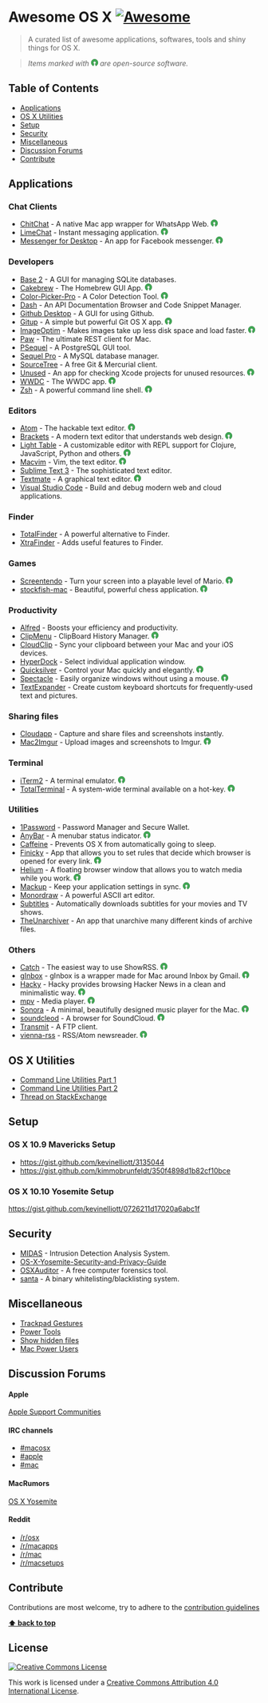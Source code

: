 # Awesome OS X [![Awesome](https://cdn.rawgit.com/sindresorhus/awesome/d7305f38d29fed78fa85652e3a63e154dd8e8829/media/badge.svg)](https://github.com/sindresorhus/awesome)

> A curated list of awesome applications, softwares, tools and shiny things for OS X.

> *Items marked with ![Open-Source Software](media/oss.png) are open-source software.*

## Table of Contents

- [Applications](#applications)
- [OS X Utilities](#os-x-utilities)
- [Setup](#setup)
- [Security](#security)
- [Miscellaneous](#miscellaneous)
- [Discussion Forums](#discussion-forums)
- [Contribute](#contribute)



## Applications


### Chat Clients


- [ChitChat](https://github.com/stonesam92/ChitChat) - A native Mac app wrapper for WhatsApp Web. ![Open-Source Software](media/oss.png)
- [LimeChat](http://limechat.net/mac/) - Instant messaging application. ![Open-Source Software](media/oss.png)
- [Messenger for Desktop](http://messengerfordesktop.com/) - An app for Facebook messenger. ![Open-Source Software](media/oss.png)


### Developers

- [Base 2](http://menial.co.uk/base/) - A GUI for managing SQLite databases.
- [Cakebrew](https://github.com/brunophilipe/Cakebrew) - The Homebrew GUI App. ![Open-Source Software](media/oss.png)
- [Color-Picker-Pro](https://github.com/oscardelben/Color-Picker-Pro) - A Color Detection Tool. ![Open-Source Software](media/oss.png)
- [Dash](https://kapeli.com/dash) - An API Documentation Browser and Code Snippet Manager.
- [Github Desktop](https://mac.github.com/) - A GUI for using Github.
- [Gitup](https://github.com/git-up/GitUp) - A simple but powerful Git OS X app. ![Open-Source Software](media/oss.png)
- [ImageOptim](https://imageoptim.com/) - Makes images take up less disk space and load faster. ![Open-Source Software](media/oss.png)
- [Paw](https://luckymarmot.com/paw) - The ultimate REST client for Mac.
- [PSequel](http://www.psequel.com/) - A PostgreSQL GUI tool.
- [Sequel Pro](http://www.sequelpro.com/) - A MySQL database manager.
- [SourceTree](https://www.sourcetreeapp.com/) - A free Git & Mercurial client.
- [Unused](https://github.com/jeffhodnett/Unused) - An app for checking Xcode projects for unused resources. ![Open-Source Software](media/oss.png)
- [WWDC](https://github.com/insidegui/WWDC) - The WWDC app. ![Open-Source Software](media/oss.png)
- [Zsh](http://www.zsh.org/) -  A powerful command line shell. ![Open-Source Software](media/oss.png)


### Editors

- [Atom](https://atom.io/) - The hackable text editor. ![Open-Source Software](media/oss.png)
- [Brackets](http://brackets.io/) - A modern text editor that understands web design. ![Open-Source Software](media/oss.png)
- [Light Table](https://github.com/LightTable/LightTable) - A customizable editor with REPL support for Clojure, JavaScript, Python and others. ![Open-Source Software](media/oss.png) 
- [Macvim](https://github.com/b4winckler/macvim) - Vim, the text editor. ![Open-Source Software](media/oss.png)
- [Sublime Text 3](http://www.sublimetext.com/) - The sophisticated text editor.
- [Textmate](https://macromates.com/) - A graphical text editor. ![Open-Source Software](media/oss.png)
- [Visual Studio Code](https://code.visualstudio.com/) - Build and debug modern web and cloud applications.


### Finder

- [TotalFinder](http://totalfinder.binaryage.com/) - A powerful alternative to Finder.
- [XtraFinder](https://www.trankynam.com/xtrafinder/) - Adds useful features to Finder.


### Games

- [Screentendo](https://github.com/AaronRandall/Screentendo) - Turn your screen into a playable level of Mario. ![Open-Source Software](media/oss.png)
- [stockfish-mac](https://github.com/daylen/stockfish-mac) - Beautiful, powerful chess application. ![Open-Source Software](media/oss.png)


### Productivity

- [Alfred](http://www.alfredapp.com/) - Boosts your efficiency and productivity.
- [ClipMenu](http://www.clipmenu.com/) - ClipBoard History Manager. ![Open-Source Software](media/oss.png)
- [CloudClip](https://itunes.apple.com/app/cloudclip/id563356503) - Sync your clipboard between your Mac and your iOS devices.
- [HyperDock](https://bahoom.com/hyperdock/) - Select individual application window.
- [Quicksilver](http://qsapp.com/) - Control your Mac quickly and elegantly. ![Open-Source Software](media/oss.png)
- [Spectacle](http://spectacleapp.com/) - Easily organize windows without using a mouse. ![Open-Source Software](media/oss.png)
- [TextExpander](https://smilesoftware.com/TextExpander/index.html) - Create custom keyboard shortcuts for frequently-used text and pictures.


### Sharing files

- [Cloudapp](https://www.getcloudapp.com/) - Capture and share files and screenshots instantly.
- [Mac2Imgur](https://github.com/mileswd/mac2imgur) - Upload images and screenshots to Imgur. ![Open-Source Software](media/oss.png)


### Terminal

- [iTerm2](https://www.iterm2.com/) - A terminal emulator. ![Open-Source Software](media/oss.png)
- [TotalTerminal](http://totalterminal.binaryage.com/) - A system-wide terminal available on a hot-key. ![Open-Source Software](media/oss.png)


### Utilities

- [1Password](https://itunes.apple.com/in/app/1password-password-manager/id443987910?mt=12) - Password Manager and Secure Wallet.
- [AnyBar](https://github.com/tonsky/AnyBar) - A menubar status indicator. ![Open-Source Software](media/oss.png)
- [Caffeine](https://itunes.apple.com/app/caffeine/id411246225) - Prevents OS X from automatically going to sleep.
- [Finicky](https://johnste.github.io/finicky/) - App that allows you to set rules that decide which browser is opened for every link. ![Open-Source Software](media/oss.png)
- [Helium](http://heliumfloats.com/) - A floating browser window that allows you to watch media while you work. ![Open-Source Software](media/oss.png)
- [Mackup](https://github.com/lra/mackup) - Keep your application settings in sync. ![Open-Source Software](media/oss.png)
- [Monordraw](http://monodraw.helftone.com/) - A powerful ASCII art editor.
- [Subtitles](http://subtitlesapp.com/) - Automatically downloads subtitles for your movies and TV shows.
- [TheUnarchiver](https://itunes.apple.com/app/the-unarchiver/id425424353) - An app that unarchive many different kinds of archive files.


### Others

- [Catch](http://www.giorgiocalderolla.com/index.html#catch) - The easiest way to use ShowRSS. ![Open-Source Software](media/oss.png)
- [gInbox](https://github.com/chenasraf/gInbox) - gInbox is a wrapper made for Mac around Inbox by Gmail. ![Open-Source Software](media/oss.png)
- [Hacky](http://www.hackyapp.com/) - Hacky provides browsing Hacker News in a clean and minimalistic way. ![Open-Source Software](media/oss.png)
- [mpv](http://mpv.io/) - Media player. ![Open-Source Software](media/oss.png)
- [Sonora](http://getsonora.com/) -  A minimal, beautifully designed music player for the Mac. ![Open-Source Software](media/oss.png)
- [soundcleod](http://soundcleod.com/) - A browser for SoundCloud. ![Open-Source Software](media/oss.png)
- [Transmit](https://panic.com/transmit/) - A FTP client.
- [vienna-rss](https://github.com/ViennaRSS/vienna-rss) - RSS/Atom newsreader. ![Open-Source Software](media/oss.png)


## OS X Utilities

- [Command Line Utilities Part 1](http://www.mitchchn.me/2014/os-x-terminal/?x)
- [Command Line Utilities Part 2](http://www.mitchchn.me/2014/and-eight-hundred-more/)
- [Thread on StackExchange](https://apple.stackexchange.com/questions/12161/os-x-terminal-must-have-utilities)


## Setup

### OS X 10.9 Mavericks Setup

* https://gist.github.com/kevinelliott/3135044
* https://gist.github.com/kimmobrunfeldt/350f4898d1b82cf10bce

### OS X 10.10 Yosemite Setup

https://gist.github.com/kevinelliott/0726211d17020a6abc1f


## Security

* [MIDAS](https://github.com/etsy/MIDAS) - Intrusion Detection Analysis System.
* [OS-X-Yosemite-Security-and-Privacy-Guide](https://github.com/drduh/OS-X-Yosemite-Security-and-Privacy-Guide)
* [OSXAuditor](https://github.com/jipegit/OSXAuditor) - A free computer forensics tool.
* [santa](https://github.com/google/santa) - A binary whitelisting/blacklisting system.


## Miscellaneous

* [Trackpad Gestures](https://support.apple.com/en-us/HT204895)
* [Power Tools](http://www.slant.co/topics/523/~what-are-the-best-power-user-tools-for-mac-osx)
* [Show hidden files](http://ianlunn.co.uk/articles/quickly-showhide-hidden-files-mac-os-x-mavericks/)
* [Mac Power Users](http://5by5.tv/mpu/238)


## Discussion Forums

#### Apple

[Apple Support Communities](https://discussions.apple.com/community/mac_os/os_x_yosemite)


#### IRC channels

* [#macosx](https://webchat.freenode.net/?channels=macosx)
* [#apple](https://webchat.freenode.net/?channels=apple)
* [#mac](https://webchat.freenode.net/?channels=mac)


#### MacRumors

[OS X Yosemite](http://forums.macrumors.com/forums/os-x-yosemite-10-10.171/)


#### Reddit

* [/r/osx](https://www.reddit.com/r/osx/)
* [/r/macapps](https://www.reddit.com/r/macapps)
* [/r/mac](https://www.reddit.com/r/Mac)
* [/r/macsetups](https://www.reddit.com/r/MacSetups)


## Contribute

Contributions are most welcome, try to adhere to the [contribution guidelines](contributing.md)

**[⬆ back to top](#table-of-contents)**


## License

[![Creative Commons License](http://i.creativecommons.org/l/by/4.0/88x31.png)](http://creativecommons.org/licenses/by/4.0/)

This work is licensed under a [Creative Commons Attribution 4.0 International License](http://creativecommons.org/licenses/by/4.0/).

